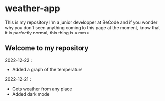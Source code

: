 # weather-app

This is my repository I'm a junior developper at BeCode and if you wonder why you don't seen anything coming to this page at the moment, know that it is perfectly normal, this thing is a mess.

## Welcome to my repository 

2022-12-22 : 
- Added a graph of the temperature 

2022-12-21 : 
- Gets weather from any place
- Added dark mode